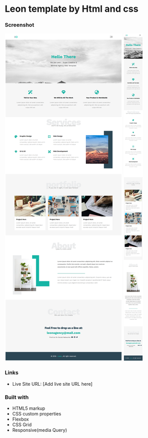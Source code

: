 
# Leon template by Html and css

### Screenshot

![](./images/desk.png)
![](./images/mob.png)


### Links

- Live Site URL: [Add live site URL here]

### Built with

-  HTML5 markup
- CSS custom properties
- Flexbox
- CSS Grid
- Responsive(media Query)